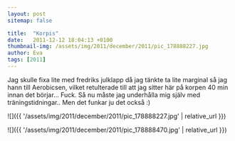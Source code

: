 ```yaml
---
layout: post
sitemap: false

title:  "Korpis"
date:   2011-12-12 18:04:13 +0100
thumbnail-img: /assets/img/2011/december/2011/pic_178888227.jpg
author: Eva
tags: [2011]
---
```


Jag skulle fixa lite med fredriks julklapp då jag tänkte ta lite marginal så jag hann till Aerobicsen, vilket retulterade till att jag sitter här på korpen 40 min innan det börjar... Fuck. Så nu måste jag underhålla mig själv med träningstidningar.. Men det funkar ju det också :)

![]({{ '/assets/img/2011/december/2011/pic_178888227.jpg'  | relative_url }})

![]({{ '/assets/img/2011/december/2011/pic_178888470.jpg'  | relative_url }})

